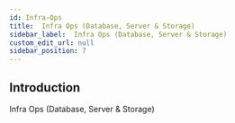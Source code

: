 ```yaml
---
id: Infra-Ops
title:  Infra Ops (Database, Server & Storage)
sidebar_label:  Infra Ops (Database, Server & Storage)
custom_edit_url: null
sidebar_position: 7
---
```

## Introduction
Infra Ops (Database, Server & Storage)
